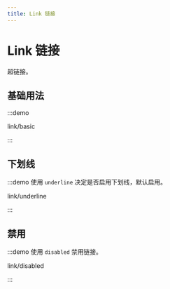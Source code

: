 ```yaml
---
title: Link 链接
---
```


# Link 链接

超链接。

## 基础用法

:::demo

link/basic

:::

## 下划线

:::demo 使用 `underline` 决定是否启用下划线，默认启用。

link/underline

:::

## 禁用

:::demo 使用 `disabled` 禁用链接。

link/disabled

:::

